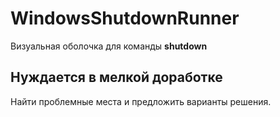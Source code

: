 # WindowsShutdownRunner

Визуальная оболочка для команды **shutdown**

## Нуждается в мелкой доработке

Найти проблемные места и предложить варианты решения.

